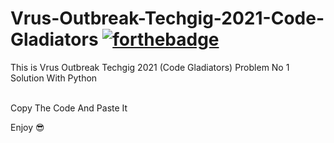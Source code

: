 # Vrus-Outbreak-Techgig-2021-Code-Gladiators        [![forthebadge](https://forthebadge.com/images/badges/made-with-python.svg)](https://forthebadge.com)
This is Vrus Outbreak Techgig 2021 (Code Gladiators) Problem No 1 Solution With Python

<br>Copy The Code And Paste It

Enjoy 😎
